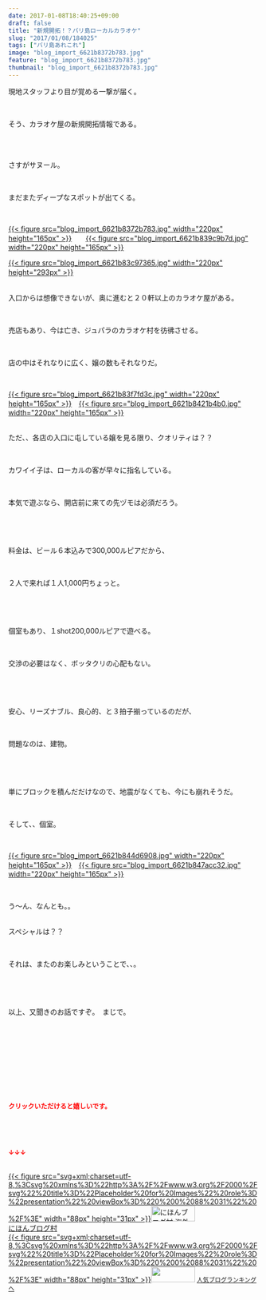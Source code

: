 ```yaml
---
date: 2017-01-08T18:40:25+09:00
draft: false
title: "新規開拓！？バリ島ローカルカラオケ"
slug: "2017/01/08/184025"
tags: ["バリ島あれこれ"]
image: "blog_import_6621b8372b783.jpg"
feature: "blog_import_6621b8372b783.jpg"
thumbnail: "blog_import_6621b8372b783.jpg"
---
```

<p>現地スタッフより目が覚める一撃が届く。</p><p> </p><p>そう、カラオケ屋の新規開拓情報である。</p><p> </p><p><br/>さすがサヌール。</p><p> </p><p>まだまたディープなスポットが出てくる。</p><p> </p><p><a href="blog_import_6621b838429ba.jpg">{{< figure src="blog_import_6621b8372b783.jpg" width="220px" height="165px" >}}</a>　　<a href="blog_import_6621b83adee12.jpg">{{< figure src="blog_import_6621b839c9b7d.jpg" width="220px" height="165px" >}}</a></p><p><a href="blog_import_6621b83dab582.jpg">{{< figure src="blog_import_6621b83c97365.jpg" width="220px" height="293px" >}}</a>　</p><p><br/>入口からは想像できないが、奥に進むと２０軒以上のカラオケ屋がある。</p><p> </p><p>売店もあり、今は亡き、ジュパラのカラオケ村を彷彿させる。</p><p> </p><p>店の中はそれなりに広く、嬢の数もそれなりだ。</p><p> </p><p><a href="blog_import_6621b840c62e8.jpg">{{< figure src="blog_import_6621b83f7fd3c.jpg" width="220px" height="165px" >}}</a>　<a href="blog_import_6621b84334c7b.jpg">{{< figure src="blog_import_6621b8421b4b0.jpg" width="220px" height="165px" >}}</a></p><p><br/>ただ、、各店の入口に屯している嬢を見る限り、クオリティは？？</p><p> </p><p>カワイイ子は、ローカルの客が早々に指名している。</p><p> </p><p>本気で遊ぶなら、開店前に来ての先ヅモは必須だろう。</p><p> </p><p> </p><p>料金は、ビール６本込みで300,000ルピアだから、</p><p> </p><p>２人で来れば１人1,000円ちょっと。</p><p> </p><p> </p><p>個室もあり、１shot200,000ルピアで遊べる。</p><p> </p><p>交渉の必要はなく、ボッタクリの心配もない。</p><p> </p><p> </p><p>安心、リーズナブル、良心的、と３拍子揃っているのだが、</p><p> </p><p>問題なのは、建物。　</p><p> </p><p> </p><p>単にブロックを積んだだけなので、地震がなくても、今にも崩れそうだ。</p><p> </p><p>そして、、個室。</p><p> </p><p><a href="blog_import_6621b845eb70b.jpg">{{< figure src="blog_import_6621b844d6908.jpg" width="220px" height="165px" >}}</a>　<a href="blog_import_6621b848bdbcf.jpg">{{< figure src="blog_import_6621b847acc32.jpg" width="220px" height="165px" >}}</a></p><p> </p><p>う～ん、なんとも。。</p><p><br/>スペシャルは？？</p><p> </p><p>それは、またのお楽しみということで、、。</p><p> </p><p> </p><p>以上、又聞きのお話ですぞ。　まじで。</p><p> </p><p> </p><p> </p><p> </p><p> </p><p><font color="#ff0000" size="2"><strong>クリックいただけると嬉しいです。</strong></font></p><p> </p><p> </p><p><font color="#ff0000" size="2"><strong>↓↓↓</strong></font></p><p><br/><a href="ranking.html?p_cid=01260127" target="_blank">{{< figure src="svg+xml;charset=utf-8,%3Csvg%20xmlns%3D%22http%3A%2F%2Fwww.w3.org%2F2000%2Fsvg%22%20title%3D%22Placeholder%20for%20Images%22%20role%3D%22presentation%22%20viewBox%3D%220%200%2088%2031%22%20%2F%3E" width="88px" height="31px" >}}<noscript><img width="88" height="31" alt="にほんブログ村 海外生活ブログ バリ島情報へ" src="https://img-proxy.blog-video.jp/images?url=http%3A%2F%2Foverseas.blogmura.com%2Fbali%2Fimg%2Fbali88_31.gif" border="0"></noscript></a><br/><a href="ranking.html?p_cid=01260127" target="_blank">にほんブログ村</a><br/><a title="人気ブログランキングへ" href="link.php?1804582">{{< figure src="svg+xml;charset=utf-8,%3Csvg%20xmlns%3D%22http%3A%2F%2Fwww.w3.org%2F2000%2Fsvg%22%20title%3D%22Placeholder%20for%20Images%22%20role%3D%22presentation%22%20viewBox%3D%220%200%2088%2031%22%20%2F%3E" width="88px" height="31px" >}}<noscript><img width="88" height="31" src="https://blog.with2.net/img/banner/banner_22.gif" border="0"></noscript></a> <a style="font-size: 12px;" href="link.php?1804582">人気ブログランキングへ</a></p>

